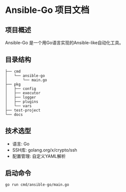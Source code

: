 # Ansible-Go 项目文档

## 项目概述
Ansible-Go 是一个用Go语言实现的Ansible-like自动化工具。

## 目录结构
```
├── cmd
│   └── ansible-go
│       └── main.go
├── pkg
│   ├── config
│   ├── executor
│   ├── logger
│   ├── plugins
│   └── vars
├── test-project
└── docs
```

## 技术选型
- 语言: Go
- SSH库: golang.org/x/crypto/ssh
- 配置管理: 自定义YAML解析

## 启动命令
```bash
go run cmd/ansible-go/main.go
```